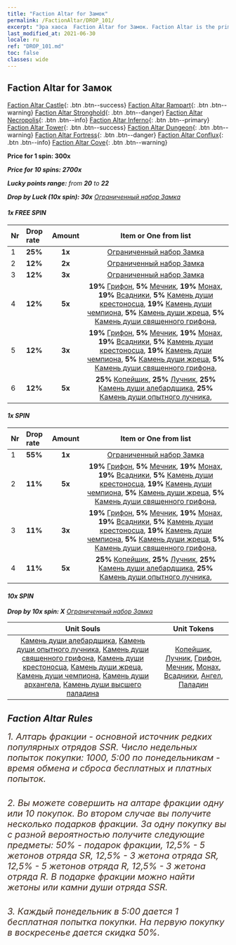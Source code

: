 ```yaml
---
title: "Faction Altar for Замок"
permalink: /FactionAltar/DROP_101/
excerpt: "Эра хаоса  Faction Altar for Замок. Faction Altar is the primary method for obtaining SSR units from the popular faction. Limited to 1,000 purchases each week. The popular faction changes at 05:00 every Monday. Purchase attempts and free purchase attempts will also reset then."
last_modified_at: 2021-06-30
locale: ru
ref: "DROP_101.md"
toc: false
classes: wide
---
```


##  Faction Altar for **Замок**

  [Faction Altar Castle](/ru/FactionAltar/DROP_101/){: .btn .btn--success} [Faction Altar Rampart](/ru/FactionAltar/DROP_102/){: .btn .btn--warning} [Faction Altar Stronghold](/ru/FactionAltar/DROP_103/){: .btn .btn--danger} [Faction Altar Necropolis](/ru/FactionAltar/DROP_104/){: .btn .btn--info} [Faction Altar Inferno](/ru/FactionAltar/DROP_105/){: .btn .btn--primary} [Faction Altar Tower](/ru/FactionAltar/DROP_106/){: .btn .btn--success} [Faction Altar Dungeon](/ru/FactionAltar/DROP_107/){: .btn .btn--warning} [Faction Altar Fortress](/ru/FactionAltar/DROP_108/){: .btn .btn--danger} [Faction Altar Conflux](/ru/FactionAltar/DROP_109/){: .btn .btn--info} [Faction Altar Cove](/ru/FactionAltar/DROP_112/){: .btn .btn--warning} 

  **Price for 1 spin: 300x** <i class="fas fa-gem"/>

  **Price for 10 spins: 2700x** <i class="fas fa-gem"/>

  **Lucky points range:** from **20** to **22**

  **Drop by Luck (10x spin): 30x** [Ограниченный набор Замка](/ItemsRU/con_2139/)

####  1x FREE SPIN 

  |    Nr    |  Drop rate  |  Amount   |   Item or One from list  |
  |:---------|:------------|:---------:|:------------------------:|
  | 1 | **25%** | **1x** | [Ограниченный набор Замка](/ItemsRU/con_2139/) |
  | 2 | **12%** | **2x** | [Ограниченный набор Замка](/ItemsRU/con_2139/) |
  | 3 | **12%** | **3x** | [Ограниченный набор Замка](/ItemsRU/con_2139/) |
  | 4 | **12%** | **5x** |  **19%** [Грифон](/ItemsRU/unt_192/),  **5%** [Мечник](/ItemsRU/unt_193/),  **19%** [Монах](/ItemsRU/unt_194/),  **19%** [Всадники](/ItemsRU/unt_195/),  **5%** [Камень души крестоносца](/ItemsRU/unt_285/),  **19%** [Камень души чемпиона](/ItemsRU/unt_287/),  **5%** [Камень души жреца](/ItemsRU/unt_286/),  **5%** [Камень души священного грифона](/ItemsRU/unt_284/),  |
  | 5 | **12%** | **3x** |  **19%** [Грифон](/ItemsRU/unt_192/),  **5%** [Мечник](/ItemsRU/unt_193/),  **19%** [Монах](/ItemsRU/unt_194/),  **19%** [Всадники](/ItemsRU/unt_195/),  **5%** [Камень души крестоносца](/ItemsRU/unt_285/),  **19%** [Камень души чемпиона](/ItemsRU/unt_287/),  **5%** [Камень души жреца](/ItemsRU/unt_286/),  **5%** [Камень души священного грифона](/ItemsRU/unt_284/),  |
  | 6 | **12%** | **5x** |  **25%** [Копейщик](/ItemsRU/unt_190/),  **25%** [Лучник](/ItemsRU/unt_191/),  **25%** [Камень души алебардщика](/ItemsRU/unt_282/),  **25%** [Камень души опытного лучника](/ItemsRU/unt_283/),  |


####  1x SPIN 

  |    Nr    |  Drop rate  |  Amount   |   Item or One from list  |
  |:---------|:------------|:---------:|:------------------------:|
  | 1 | **55%** | **1x** | [Ограниченный набор Замка](/ItemsRU/con_2139/) |
  | 2 | **11%** | **5x** |  **19%** [Грифон](/ItemsRU/unt_192/),  **5%** [Мечник](/ItemsRU/unt_193/),  **19%** [Монах](/ItemsRU/unt_194/),  **19%** [Всадники](/ItemsRU/unt_195/),  **5%** [Камень души крестоносца](/ItemsRU/unt_285/),  **19%** [Камень души чемпиона](/ItemsRU/unt_287/),  **5%** [Камень души жреца](/ItemsRU/unt_286/),  **5%** [Камень души священного грифона](/ItemsRU/unt_284/),  |
  | 3 | **11%** | **3x** |  **19%** [Грифон](/ItemsRU/unt_192/),  **5%** [Мечник](/ItemsRU/unt_193/),  **19%** [Монах](/ItemsRU/unt_194/),  **19%** [Всадники](/ItemsRU/unt_195/),  **5%** [Камень души крестоносца](/ItemsRU/unt_285/),  **19%** [Камень души чемпиона](/ItemsRU/unt_287/),  **5%** [Камень души жреца](/ItemsRU/unt_286/),  **5%** [Камень души священного грифона](/ItemsRU/unt_284/),  |
  | 4 | **11%** | **5x** |  **25%** [Копейщик](/ItemsRU/unt_190/),  **25%** [Лучник](/ItemsRU/unt_191/),  **25%** [Камень души алебардщика](/ItemsRU/unt_282/),  **25%** [Камень души опытного лучника](/ItemsRU/unt_283/),  |


####  10x SPIN 

  **Drop by 10x spin: X** [Ограниченный набор Замка](/ItemsRU/con_2139/)

  |    Unit Souls    |  Unit Tokens  |
  |:----------------:|:-------------:|
  | [Камень души алебардщика](/ItemsRU/unt_282/), [Камень души опытного лучника](/ItemsRU/unt_283/), [Камень души священного грифона](/ItemsRU/unt_284/), [Камень души крестоносца](/ItemsRU/unt_285/), [Камень души жреца](/ItemsRU/unt_286/), [Камень души чемпиона](/ItemsRU/unt_287/), [Камень души архангела](/ItemsRU/unt_288/), [Камень души высшего паладина](/ItemsRU/unt_289/) | [Копейщик](/ItemsRU/unt_190/), [Лучник](/ItemsRU/unt_191/), [Грифон](/ItemsRU/unt_192/), [Мечник](/ItemsRU/unt_193/), [Монах](/ItemsRU/unt_194/), [Всадники](/ItemsRU/unt_195/), [Ангел](/ItemsRU/unt_196/), [Паладин](/ItemsRU/unt_197/) |



## Faction Altar Rules

  <span style="color: #3c2a1e;font-size:20px">1. Алтарь фракции - основной источник редких популярных отрядов SSR. Число недельных попыток покупки: 1000, 5:00 по понедельникам - время обмена и сброса бесплатных и платных попыток.</span><br/>

<br/>  <span style="color: #3c2a1e;font-size:20px">2. Вы можете совершить на алтаре фракции одну или 10 покупок. Во втором случае вы получите несколько подарков фракции. За одну покупку вы с разной вероятностью получите следующие предметы: 50% - подарок фракции, 12,5% - 5 жетонов отряда SR, 12,5% - 3 жетона отряда SR, 12,5% - 5 жетонов отряда R, 12,5% - 3 жетона отряда R. В подарке фракции можно найти жетоны или камни души отряда SSR.</span>

<br/>  <span style="color: #3c2a1e;font-size:20px">3. Каждый понедельник в 5:00 дается 1 бесплатная попытка покупки. На первую покупку в воскресенье дается скидка 50%.</span><br/>

<br/>
